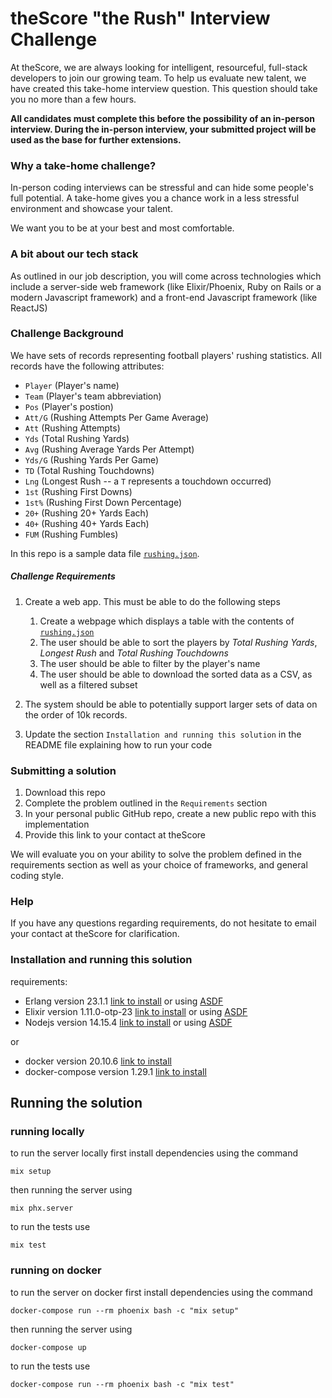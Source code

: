 # theScore "the Rush" Interview Challenge
At theScore, we are always looking for intelligent, resourceful, full-stack developers to join our growing team. To help us evaluate new talent, we have created this take-home interview question. This question should take you no more than a few hours.

**All candidates must complete this before the possibility of an in-person interview. During the in-person interview, your submitted project will be used as the base for further extensions.**

### Why a take-home challenge?
In-person coding interviews can be stressful and can hide some people's full potential. A take-home gives you a chance work in a less stressful environment and showcase your talent.

We want you to be at your best and most comfortable.

### A bit about our tech stack
As outlined in our job description, you will come across technologies which include a server-side web framework (like Elixir/Phoenix, Ruby on Rails or a modern Javascript framework) and a front-end Javascript framework (like ReactJS)

### Challenge Background
We have sets of records representing football players' rushing statistics. All records have the following attributes:
* `Player` (Player's name)
* `Team` (Player's team abbreviation)
* `Pos` (Player's postion)
* `Att/G` (Rushing Attempts Per Game Average)
* `Att` (Rushing Attempts)
* `Yds` (Total Rushing Yards)
* `Avg` (Rushing Average Yards Per Attempt)
* `Yds/G` (Rushing Yards Per Game)
* `TD` (Total Rushing Touchdowns)
* `Lng` (Longest Rush -- a `T` represents a touchdown occurred)
* `1st` (Rushing First Downs)
* `1st%` (Rushing First Down Percentage)
* `20+` (Rushing 20+ Yards Each)
* `40+` (Rushing 40+ Yards Each)
* `FUM` (Rushing Fumbles)

In this repo is a sample data file [`rushing.json`](/rushing.json).

##### Challenge Requirements
1. Create a web app. This must be able to do the following steps
    1. Create a webpage which displays a table with the contents of [`rushing.json`](/rushing.json)
    2. The user should be able to sort the players by _Total Rushing Yards_, _Longest Rush_ and _Total Rushing Touchdowns_
    3. The user should be able to filter by the player's name
    4. The user should be able to download the sorted data as a CSV, as well as a filtered subset
    
2. The system should be able to potentially support larger sets of data on the order of 10k records.

3. Update the section `Installation and running this solution` in the README file explaining how to run your code

### Submitting a solution
1. Download this repo
2. Complete the problem outlined in the `Requirements` section
3. In your personal public GitHub repo, create a new public repo with this implementation
4. Provide this link to your contact at theScore

We will evaluate you on your ability to solve the problem defined in the requirements section as well as your choice of frameworks, and general coding style.

### Help
If you have any questions regarding requirements, do not hesitate to email your contact at theScore for clarification.

### Installation and running this solution

requirements:

- Erlang version 23.1.1 [link to install](https://elixir-lang.org/install.html#installing-erlang) or using [ASDF](https://github.com/asdf-vm/asdf-erlang)
- Elixir version 1.11.0-otp-23 [link to install](https://elixir-lang.org/install.html) or using [ASDF](https://github.com/asdf-vm/asdf-elixir)
- Nodejs version 14.15.4 [link to install](https://nodejs.org/en/) or using [ASDF](https://github.com/asdf-vm/asdf-nodejs)

or

- docker version 20.10.6 [link to install](https://docs.docker.com/engine/install/)
- docker-compose version 1.29.1 [link to install](https://docs.docker.com/compose/install/)

## Running the solution

### running locally

to run the server locally first install dependencies using the command

```$
mix setup
```

then running the server using

```$
mix phx.server
```

to run the tests use

```$
mix test
```

### running on docker

to run the server on docker first install dependencies using the command

```$
docker-compose run --rm phoenix bash -c "mix setup"
```

then running the server using

```$
docker-compose up
```

to run the tests use

```$
docker-compose run --rm phoenix bash -c "mix test"
```
